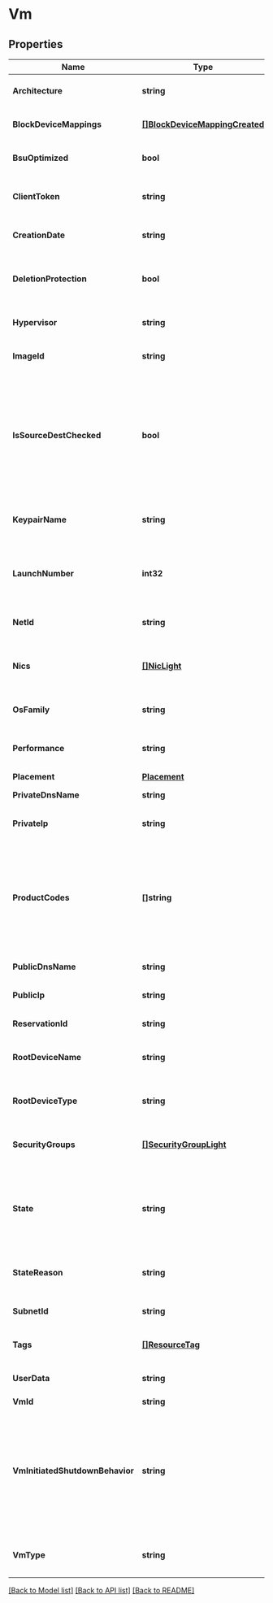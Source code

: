 # Vm

## Properties

Name | Type | Description | Notes
------------ | ------------- | ------------- | -------------
**Architecture** | **string** | The architecture of the VM (&#x60;i386&#x60; \\| &#x60;x86_64&#x60;). | [optional] 
**BlockDeviceMappings** | [**[]BlockDeviceMappingCreated**](BlockDeviceMappingCreated.md) | The block device mapping of the VM. | [optional] 
**BsuOptimized** | **bool** | If true, the VM is optimized for BSU I/O. | [optional] 
**ClientToken** | **string** | The idempotency token provided when launching the VM. | [optional] 
**CreationDate** | **string** | The date and time at which the VM was created. | [optional] 
**DeletionProtection** | **bool** | If true, you cannot terminate the VM using Cockpit, the CLI or the API. If false, you can. | [optional] 
**Hypervisor** | **string** | The hypervisor type of the VMs (&#x60;ovm&#x60; \\| &#x60;xen&#x60;). | [optional] 
**ImageId** | **string** | The ID of the OMI used to create the VM. | [optional] 
**IsSourceDestChecked** | **bool** | (Net only) If true, the source/destination check is enabled. If false, it is disabled. This value must be false for a NAT VM to perform network address translation (NAT) in a Net. | [optional] 
**KeypairName** | **string** | The name of the keypair used when launching the VM. | [optional] 
**LaunchNumber** | **int32** | The number for the VM when launching a group of several VMs (for example, 0, 1, 2, and so on). | [optional] 
**NetId** | **string** | The ID of the Net in which the VM is running. | [optional] 
**Nics** | [**[]NicLight**](NicLight.md) | (Net only) The network interface cards (NICs) the VMs are attached to. | [optional] 
**OsFamily** | **string** | Indicates the operating system (OS) of the VM. | [optional] 
**Performance** | **string** | The performance of the VM (&#x60;medium&#x60; \\| &#x60;high&#x60; \\|  &#x60;highest&#x60;). | [optional] 
**Placement** | [**Placement**](Placement.md) |  | [optional] 
**PrivateDnsName** | **string** | The name of the private DNS. | [optional] 
**PrivateIp** | **string** | The primary private IP address of the VM. | [optional] 
**ProductCodes** | **[]string** | The product code associated with the OMI used to create the VM (&#x60;0001&#x60; Linux/Unix \\| &#x60;0002&#x60; Windows \\| &#x60;0004&#x60; Linux/Oracle \\| &#x60;0005&#x60; Windows 10). | [optional] 
**PublicDnsName** | **string** | The name of the public DNS. | [optional] 
**PublicIp** | **string** | The public IP address of the VM. | [optional] 
**ReservationId** | **string** | The reservation ID of the VM. | [optional] 
**RootDeviceName** | **string** | The name of the root device for the VM (for example, /dev/vda1). | [optional] 
**RootDeviceType** | **string** | The type of root device used by the VM (always &#x60;bsu&#x60;). | [optional] 
**SecurityGroups** | [**[]SecurityGroupLight**](SecurityGroupLight.md) | One or more security groups associated with the VM. | [optional] 
**State** | **string** | The state of the VM (&#x60;pending&#x60; \\| &#x60;running&#x60; \\| &#x60;stopping&#x60; \\| &#x60;stopped&#x60; \\| &#x60;shutting-down&#x60; \\| &#x60;terminated&#x60; \\| &#x60;quarantine&#x60;). | [optional] 
**StateReason** | **string** | The reason explaining the current state of the VM. | [optional] 
**SubnetId** | **string** | The ID of the Subnet for the VM. | [optional] 
**Tags** | [**[]ResourceTag**](ResourceTag.md) | One or more tags associated with the VM. | [optional] 
**UserData** | **string** | The Base64-encoded MIME user data. | [optional] 
**VmId** | **string** | The ID of the VM. | [optional] 
**VmInitiatedShutdownBehavior** | **string** | The VM behavior when you stop it. By default or if set to &#x60;stop&#x60;, the VM stops. If set to &#x60;restart&#x60;, the VM stops then automatically restarts. If set to &#x60;terminate&#x60;, the VM stops and is deleted. | [optional] 
**VmType** | **string** | The type of VM. For more information, see [Instance Types](https://wiki.outscale.net/display/EN/Instance+Types). | [optional] 

[[Back to Model list]](../README.md#documentation-for-models) [[Back to API list]](../README.md#documentation-for-api-endpoints) [[Back to README]](../README.md)


